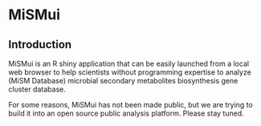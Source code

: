 # MiSMui

## Introduction
MiSMui is an R shiny application that can be easily launched from a local web browser to help scientists without programming expertise to analyze (MiSM Database) microbial secondary metabolites biosynthesis gene cluster database.

For some reasons, MiSMui has not been made public, but we are trying to build it into an open source public analysis platform. Please stay tuned.
